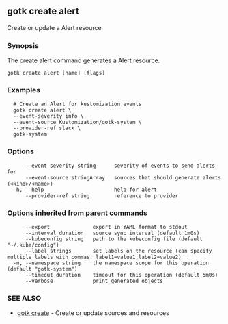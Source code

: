 ## gotk create alert

Create or update a Alert resource

### Synopsis

The create alert command generates a Alert resource.

```
gotk create alert [name] [flags]
```

### Examples

```
  # Create an Alert for kustomization events
  gotk create alert \
  --event-severity info \
  --event-source Kustomization/gotk-system \
  --provider-ref slack \
  gotk-system

```

### Options

```
      --event-severity string      severity of events to send alerts for
      --event-source stringArray   sources that should generate alerts (<kind>/<name>)
  -h, --help                       help for alert
      --provider-ref string        reference to provider
```

### Options inherited from parent commands

```
      --export              export in YAML format to stdout
      --interval duration   source sync interval (default 1m0s)
      --kubeconfig string   path to the kubeconfig file (default "~/.kube/config")
      --label strings       set labels on the resource (can specify multiple labels with commas: label1=value1,label2=value2)
  -n, --namespace string    the namespace scope for this operation (default "gotk-system")
      --timeout duration    timeout for this operation (default 5m0s)
      --verbose             print generated objects
```

### SEE ALSO

* [gotk create](gotk_create.md)	 - Create or update sources and resources

